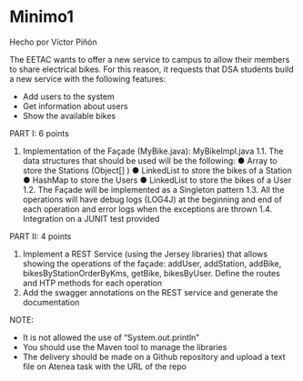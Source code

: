 # Minimo1

Hecho por Víctor Piñón

The EETAC wants to offer a new service to campus to allow their members to share electrical
bikes.
For this reason, it requests that DSA students build a new service with the following features:
- Add users to the system
- Get information about users
- Show the available bikes

PART I: 6 points
  1. Implementation of the Façade (MyBike.java): MyBikeImpl.java
    1.1. The data structures that should be used will be the following:
      ● Array to store the Stations (Object[] )
      ● LinkedList to store the bikes of a Station
      ● HashMap to store the Users
      ● LinkedList to store the bikes of a User
    1.2. The Façade will be implemented as a Singleton pattern
    1.3. All the operations will have debug logs (LOG4J) at the beginning and end of each
    operation and error logs when the exceptions are thrown
    1.4. Integration on a JUNIT test provided
    
PART II: 4 points
  1. Implement a REST Service (using the Jersey libraries) that allows showing the
  operations of the façade: addUser, addStation, addBike, bikesByStationOrderByKms,
  getBike, bikesByUser. Define the routes and HTP methods for each operation
  2. Add the swagger annotations on the REST service and generate the documentation
  
NOTE:
- It is not allowed the use of “System.out.println”
- You should use the Maven tool to manage the libraries
- The delivery should be made on a Github repository and upload a text file on Atenea task with the URL of the repo
